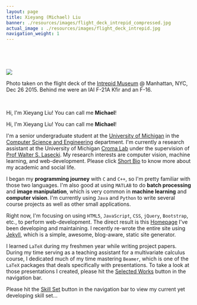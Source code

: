 ```yaml
---
layout: page
title: Xieyang (Michael) Liu
banner: ./resources/images/flight_deck_intrepid_compressed.jpg
actual_image : ./resources/images/flight_deck_intrepid.jpg
navigation_weight: 1
---
```


## &nbsp;


<div><!--<a href="{{ page.actual_image }}" >-->
<img class="about-image" src="{{ page.banner }}"><!--</a>--></div>
<p class="message figcaption">Photo taken on the flight deck of the <a href="https://www.intrepidmuseum.org" >Intrepid Museum</a> @ Manhattan, NYC, Dec 26 2015. Behind me were an IAI F-21A Kfir and an F-16.</p>

<br />

Hi, I'm Xieyang Liu! You can call me **Michael**!



Hi, I'm Xieyang Liu! You can call me **Michael**!

I'm a senior undergraduate student at the [University of Michigan](https://www.umich.edu/) in the [Computer Science and Engineering](http://eecs.umich.edu/cse/) department. I'm currently a research assistant at the University of Michigan [Croma Lab](http://web.eecs.umich.edu/~wlasecki/croma.html) under the supervision of [Prof Walter S. Lasecki](https://web.eecs.umich.edu/~wlasecki/). My research interests are computer vision, machine learning, and web-development. Please click [Short Bio](./bio) to know more about my academic and social life.

I began my **programming journey** with `C` and `C++`, so I'm pretty familiar with those two languages. I'm also good at using `MATLAB` to do **batch processing** and **image manipulation**, which is very common in **machine learning** and **computer vision**. I'm currently using `Java` and `Python` to write several course projects as well as other small applications.

Right now, I'm focusing on using `HTML5`, `JavaScript`, `CSS`, `jQuery`, `Bootstrap`, etc., to perform web-development. The direct result is this [Homepage](/) I've been developing and maintaining. I recently re-wrote the entire site using [Jekyll](https://jekyllrb.com/), which is a simple, awesome, blog-aware, static site generator.  

<!--
<p class="message" id="showDay"></p>

```javascript
var themePack = {
  black :   "theme-base-07",
  red   :   "theme-base-08",
  green :   "theme-base-0b",
  cyan  :   "theme-base-0c",
  blue  :   "theme-base-0d"
}

function changeThemeAccordingToDay () {
  var bodyHandle = $("body");
  bodyHandle.removeAttr("class");

  switch (new Date().getDay()) {
    case 0:   /* --- Sunday ---  */
        bodyHandle.addClass(themePack.red);
      break;
    case 1:   /* --- Monday ---  */
        bodyHandle.addClass(themePack.green);
      break;
    case 3:   /* --- Wednesday ---  */
        bodyHandle.addClass(themePack.cyan);
      break;
    case 5:   /* --- Friday ---  */
        bodyHandle.addClass(themePack.blue);
      break;
    case 2:   /* --- Tuesday ---  */
    case 4:   /* --- Thursday ---  */
    case 6:   /* --- Saturday ---  */
    default:
        bodyHandle.addClass(themePack.black);
      break;
  }
}
```

<script>
function showDay() {
  var para = document.getElementById("showDay");
  var message = "Hi there! Today is <strong>";
  switch (new Date().getDay()) {
    case 0:   
        message += "Sunday</strong>! According to the following code snippet, you'll be served with a <a href='' style='pointer-events: none;'>Red</a> theme!";
      break;
    case 1:   
        message += "Monday</strong>! According to the following code snippet, you'll be served with a <a href='' style='pointer-events: none;'>Green</a> theme!";
      break;
    case 3:
        message += "Wednesday</strong>! According to the following code snippet, you'll be served with a <a href='' style='pointer-events: none;'>Cyan</a> theme!";
      break;
    case 5:
        message += "Friday</strong>! According to the following code snippet, you'll be served with a <a href='' style='pointer-events: none;'>Blue</a> theme!";
      break;
    case 2:
        message += "Tuesday</strong>! According to the following code snippet, you'll be served with a <a href='' style='pointer-events: none;'>Black</a> theme!";
      break;
    case 4:
        message += "Thursday</strong>! According to the following code snippet, you'll be served with a <a href='' style='pointer-events: none;'>Black</a> theme!";
      break;
    case 6:
        message += "Saturday</strong>! According to the following code snippet, you'll be served with a <a href='' style='pointer-events: none;'>Black</a> theme!";
      break;
  }
  para.innerHTML = message;
}

$(document).ready(function() {
  showDay();
});

</script>
-->


I learned `LaTeX` during my freshmen year while writing project papers. During my time serving as a teaching assistant for a multivariate calculus course, I dedicated much of my time mastering `Beamer`, which is one of the `LaTeX` packages that deals specifically with presentations. To take a look at those presentations I created, please hit the [Selected Works](./works.html) button in the navigation bar.

Please hit the [Skill Set](./skills.html) button in the navigation bar to view my current yet developing skill set...

